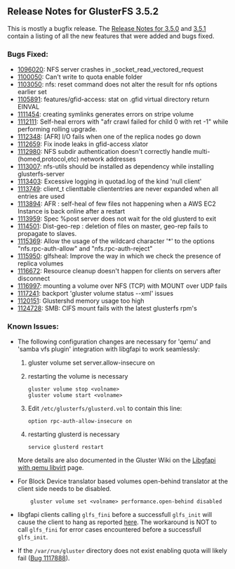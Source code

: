 ## Release Notes for GlusterFS 3.5.2

This is mostly a bugfix release. The [Release Notes for 3.5.0](./3.5.0.md) and [3.5.1](./3.5.1.md) contain a listing of all the new features that were added and bugs fixed.

### Bugs Fixed:

- [1096020](https://bugzilla.redhat.com/1096020): NFS server crashes in _socket_read_vectored_request
- [1100050](https://bugzilla.redhat.com/1100050): Can't write to quota enable folder
- [1103050](https://bugzilla.redhat.com/1103050): nfs: reset command does not alter the result for nfs options earlier set
- [1105891](https://bugzilla.redhat.com/1105891): features/gfid-access: stat on .gfid virtual directory return EINVAL
- [1111454](https://bugzilla.redhat.com/1111454): creating symlinks generates errors on stripe volume
- [1112111](https://bugzilla.redhat.com/1112111): Self-heal errors with "afr crawl failed for child 0 with  ret -1" while performing rolling upgrade.
- [1112348](https://bugzilla.redhat.com/1112348): [AFR] I/O fails when one of the replica nodes go down
- [1112659](https://bugzilla.redhat.com/1112659): Fix inode leaks in gfid-access xlator
- [1112980](https://bugzilla.redhat.com/1112980): NFS subdir authentication doesn't correctly handle multi-(homed,protocol,etc) network addresses
- [1113007](https://bugzilla.redhat.com/1113007): nfs-utils should be installed as dependency while installing glusterfs-server
- [1113403](https://bugzilla.redhat.com/1113403): Excessive logging in quotad.log of the kind 'null client'
- [1113749](https://bugzilla.redhat.com/1113749): client_t clienttable cliententries are never expanded when all entries are used
- [1113894](https://bugzilla.redhat.com/1113894): AFR : self-heal of few files not happening when a AWS EC2 Instance is back online after a restart
- [1113959](https://bugzilla.redhat.com/1113959): Spec %post server does not wait for the old glusterd to exit
- [1114501](https://bugzilla.redhat.com/1114501): Dist-geo-rep : deletion of files on master,  geo-rep fails to propagate to slaves.
- [1115369](https://bugzilla.redhat.com/1115369): Allow the usage of the wildcard character '*' to the options "nfs.rpc-auth-allow" and "nfs.rpc-auth-reject"
- [1115950](https://bugzilla.redhat.com/1115950): glfsheal: Improve the way in which we check the presence of replica volumes
- [1116672](https://bugzilla.redhat.com/1116672): Resource cleanup doesn't happen for clients on servers after disconnect
- [1116997](https://bugzilla.redhat.com/1116997): mounting a volume over NFS (TCP) with MOUNT over UDP fails
- [1117241](https://bugzilla.redhat.com/1117241): backport 'gluster volume status --xml' issues
- [1120151](https://bugzilla.redhat.com/1120151): Glustershd memory usage too high
- [1124728](https://bugzilla.redhat.com/1124728): SMB: CIFS mount fails with the latest glusterfs rpm's

### Known Issues:

- The following configuration changes are necessary for 'qemu' and 'samba vfs
  plugin' integration with libgfapi to work seamlessly:

   1. gluster volume set <volname> server.allow-insecure on
   2. restarting the volume is necessary

       ~~~
       gluster volume stop <volname>
       gluster volume start <volname>
       ~~~

   3. Edit `/etc/glusterfs/glusterd.vol` to contain this line:

       ~~~
       option rpc-auth-allow-insecure on
       ~~~

   4. restarting glusterd is necessary

       ~~~
       service glusterd restart
       ~~~

   More details are also documented in the Gluster Wiki on the [Libgfapi with qemu libvirt](http://www.gluster.org/community/documentation/index.php/Libgfapi_with_qemu_libvirt) page.

- For Block Device translator based volumes open-behind translator at the
  client side needs to be disabled.

          gluster volume set <volname> performance.open-behind disabled


- libgfapi clients calling `glfs_fini` before a successfull `glfs_init` will cause the client to
  hang as reported [here](http://lists.gnu.org/archive/html/gluster-devel/2014-04/msg00179.html).
  The workaround is NOT to call `glfs_fini` for error cases encountered before a successfull
  `glfs_init`.

- If the `/var/run/gluster` directory does not exist enabling quota will likely fail ([Bug 1117888](https://bugzilla.redhat.com/show_bug.cgi?id=1117888)).